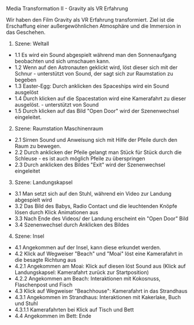 Media Transformation II - Gravity als VR Erfahrung

Wir haben den Film Gravity als VR Erfahrung transformiert. Ziel ist die Erschaffung einer außergewöhnlichen Atmosphäre und die Immersion in das Geschehen.

1. Szene: Weltall
  - 1.1 Es wird ein Sound abgespielt während man den Sonnenaufgang beobachten und sich umschauen kann.
  - 1.2 Wenn auf den Astronauten geklickt wird, löst dieser sich mit der Schnur - unterstützt von Sound, der sagt sich zur Raumstation zu begeben 
  - 1.3 Easter-Egg: Durch anklicken des Spaceships wird ein Sound ausgelöst
  - 1.4 Durch klicken auf die Spacestation wird eine Kamerafahrt zu dieser ausgelöst. - unterstützt von Sound 
  - 1.5 Durch klicken auf das Bild "Open Door" wird der Szenenwechsel eingeleitet.
   
2. Szene: Raumstation Maschinenraum
  - 2.1 Sirnen Sound und Anweisung sich mit Hilfe der Pfeile durch den Raum zu bewegen. 
  - 2.2 Durch anklicken der Pfeile gelangt man Stück für Stück durch die Schleuse - es ist auch möglich Pfeile zu überspringen 
  - 2.3 Durch anklicken des Bildes "Exit" wird der Szenenwechsel eingeleitet
  
3. Szene: Landungskapsel
  - 3.1 Man setzt sich auf den Stuhl, während ein Video zur Landung abgespielt wird
  - 3.2 Das Bild des Babys, Radio Contact und die leuchtenden Knöpfe lösen durch Klick Animationen aus
  - 3.3 Nach Ende des Videos/ der Landung erscheint ein "Open Door" Bild
  - 3.4 Szenenwechsel durch Anklicken des Bildes

4. Szene: Insel
  - 4.1 Angekommen auf der Insel, kann diese erkundet werden.
  - 4.2 Klick auf Wegweiser "Beach" und "Moai" löst eine Kamerafahrt in die besagte Richtung aus
  - 4.2.1 Angekommen am Moai: Klick auf diesen löst Sound aus (Klick auf Landungskapsel: Kamerafahrt zurück zur Startposition)
  - 4.2.2 Angekommen am Beach: Interaktionen mit Kokosnuss, Flaschenpost und Fisch
  - 4.3 Klick auf Wegweiser "Beachhouse": Kamerafahrt in das Strandhaus
  - 4.3.1 Angekommen im Strandhaus: Interaktionen mit Kakerlake, Buch und Stuhl
  - 4.3.1.1 Kamerafahrten bei Klick auf Tisch und Bett
  - 4.4 Angekommen im Bett: Ende
